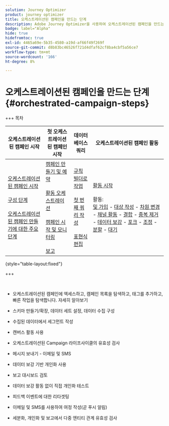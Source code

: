 ```yaml
---
solution: Journey Optimizer
product: journey optimizer
title: 오케스트레이션된 캠페인을 만드는 단계
description: Adobe Journey Optimizer을 사용하여 오케스트레이션된 캠페인을 만드는 주요 단계를 알아봅니다
badge: label="Alpha"
hide: true
hidefromtoc: true
exl-id: 4465a69e-5b35-4580-a19d-af66f49f269f
source-git-commit: d8b83bc46526f721d4dfaf62cf8ba4cbf5a56ce7
workflow-type: tm+mt
source-wordcount: '166'
ht-degree: 8%

---
```


# 오케스트레이션된 캠페인을 만드는 단계 {#orchestrated-campaign-steps}

+++ 목차

| 오케스트레이션된 캠페인 시작 | 첫 오케스트레이션된 캠페인 시작 | 데이터베이스 쿼리 | 오케스트레이션된 캠페인 활동 |
|---|---|---|---|
| [오케스트레이션된 캠페인 시작](gs-orchestrated-campaigns.md)<br/><br/>[구성 단계](configuration-steps.md)<br/><br/>[오케스트레이션된 캠페인 만들기에 대한 주요 단계](gs-campaign-creation.md) | [캠페인 만들기 및 예약](create-orchestrated-campaign.md)<br/><br/>[활동 오케스트레이션](orchestrate-activities.md)<br/><br/>[캠페인 시작 및 모니터링](start-monitor-campaigns.md)<br/><br/>[보고](reporting-campaigns.md) | [규칙 빌더로 작업](orchestrated-rule-builder.md)<br/><br/>[첫 번째 쿼리 작성](build-query.md)<br/><br/>[표현식 편집](edit-expressions.md) | [활동 시작](activities/about-activities.md)<br/><br/>활동:<br/>[및 가입](activities/and-join.md) - [대상 작성](activities/build-audience.md) - [차원 변경](activities/change-dimension.md) - [채널 활동](activities/channels.md) - [결합](activities/combine.md) - [중복 제거](activities/deduplication.md) - [데이터 보강](activities/enrichment.md) - [포크](activities/fork.md) - [조정](activities/reconciliation.md) - [분할](activities/split.md) - [대기](activities/wait.md) |

{style="table-layout:fixed"}

+++

<br/>

* 오케스트레이션된 캠페인에 액세스하고, 캠페인 목록을 탐색하고, 태그를 추가하고, 빠른 작업을 탐색합니다. 자세히 알아보기
* 스키마 만들기/확장, 데이터 세트 설정, 데이터 수집 구성

* 수집된 데이터에서 세그먼트 작성
* 캔버스 활동 사용
* 오케스트레이션된 Campaign 라이프사이클의 유효성 검사

* 메시지 보내기 - 이메일 및 SMS
* 데이터 보강 기반 개인화 사용
* 보고 대시보드 검토

* 데이터 보강 활동 없이 직접 개인화 테스트
* 피드백 이벤트에 대한 리타겟팅
* 이메일 및 SMS를 사용하여 여정 작성(곧 푸시 알림)

* 세분화, 개인화 및 보고에서 다중 엔티티 관계 유효성 검사



